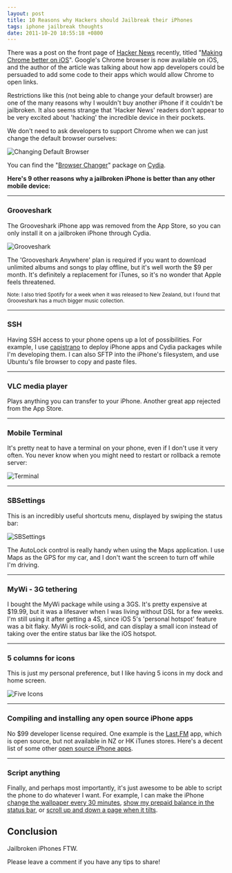 ```yaml
---
layout: post
title: 10 Reasons why Hackers should Jailbreak their iPhones
tags: iphone jailbreak thoughts
date: 2011-10-20 18:55:18 +0800
---
```


There was a post on the front page of [Hacker News](http://news.ycombinator.com/) recently, titled "[Making Chrome better on iOS](http://raphaelcaixeta.com/blog/2012/07/09/making-chrome-better-on-ios/)". Google's Chrome browser is now available on iOS, and the author of the article was talking about how app developers could be persuaded to add some code to their apps which would allow Chrome to open links.

Restrictions like this (not being able to change your default browser) are one of the many reasons why I wouldn't buy another iPhone if it couldn't be jailbroken.
It also seems strange that 'Hacker News' readers don't appear to be very excited about 'hacking' the incredible device in their pockets.

We don't need to ask developers to support Chrome when we can just change the default browser ourselves:

<img src="/images/posts/2012/07/browser_changer.png" alt="Changing Default Browser" />

You can find the "[Browser Changer](http://cydia.saurik.com/package/jp.tom-go.openopera)" package on [Cydia](http://cydia.saurik.com/).


**Here's 9 other reasons why a jailbroken iPhone is better than any other mobile device:**

<hr/>

### Grooveshark

The Grooveshark iPhone app was removed from the App Store, so you can only install it on a jailbroken iPhone through Cydia.

<img src="/images/posts/2012/07/grooveshark.png" alt="Grooveshark" />

The 'Grooveshark Anywhere' plan is required if you want to download unlimited albums and songs to play offline, but it's well worth the $9 per month.
It's definitely a replacement for iTunes, so it's no wonder that Apple feels threatened.

<small>Note: I also tried Spotify for a week when it was released to New Zealand, but I found that Grooveshark has a much bigger music collection.</small>

<hr/>

### SSH

Having SSH access to your phone opens up a lot of possibilities. For example, I use [capistrano](https://github.com/capistrano/capistrano/wiki/) to deploy iPhone apps and Cydia packages while I'm developing them.
I can also SFTP into the iPhone's filesystem, and use Ubuntu's file browser to copy and paste files.

<hr/>

### VLC media player

Plays anything you can transfer to your iPhone. Another great app rejected from the App Store.

<hr/>

### Mobile Terminal

It's pretty neat to have a terminal on your phone, even if I don't use it very often.
You never know when you might need to restart or rollback a remote server:

<img src="/images/posts/2012/07/terminal.png" alt="Terminal" />

<hr/>

### SBSettings

This is an incredibly useful shortcuts menu, displayed by swiping the status bar:

<img src="/images/posts/2012/07/sbsettings.png" alt="SBSettings" />

The AutoLock control is really handy when using the Maps application. I use Maps as the GPS for my car, and I don't want the screen to turn off while I'm driving.

<hr/>

### MyWi - 3G tethering

I bought the MyWi package while using a 3GS. It's pretty expensive at $19.99,
but it was a lifesaver when I was living without DSL for a few weeks.
I'm still using it after getting a 4S, since iOS 5's 'personal hotspot' feature was a bit flaky.
MyWi is rock-solid, and can display a small icon instead of taking over the entire status bar like the iOS hotspot.

<hr/>

### 5 columns for icons

This is just my personal preference, but I like having 5 icons in my dock and home screen.

<img src="/images/posts/2012/07/five-icons.png" alt="Five Icons" />

<hr/>

### Compiling and installing any open source iPhone apps

No $99 developer license required. One example is the [Last.FM](https://github.com/c99koder/lastfm-iphone) app, which is open source, but not available in NZ or HK iTunes stores.
Here's a decent list of some other [open source iPhone apps](http://maniacdev.com/2010/06/35-open-source-iphone-app-store-apps-updated-with-10-new-apps/).

<hr/>

### Script anything

Finally, and perhaps most importantly, it's just awesome to be able to script the phone to do whatever I want.
For example, I can make the iPhone [change the wallpaper every 30 minutes](http://madebynathan.com/2011/07/20/automatically-change-iphone-wallpaper-every-30-minutes/), [show my prepaid balance in the status bar](http://madebynathan.com/2010/12/26/ios-tweak-replace-operator-with-current-prepaid-balance/), or [scroll up and down a page when it tilts](https://github.com/ndbroadbent/quickscrollplus).


## Conclusion

Jailbroken iPhones FTW.

Please leave a comment if you have any tips to share!
